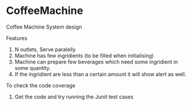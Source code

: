 # CoffeeMachine
Coffee Machine System design

Features
1. N outlets, Serve paralelly
2. Machine has few ingridients (to be filled when initialising)
3. Machine can prepare few beverages which need some ingridient in some quantity.
4. If the ingridient are less than a certain amount it will show alert as well.

To check the code coverage
1. Get the code and try running the Junit test cases
